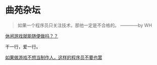 # 曲苑杂坛

>如果一个程序员只关注技术，那他一定是不合格的。   ————by WH

[休闲游戏就能随便做吗？？](https://www.zhihu.com/question/394175154/answer/1219269843)

干一行，爱一行。

[如果做游戏不想当制作人，这样的程序员不要也罢](https://zhuanlan.zhihu.com/p/367100976)